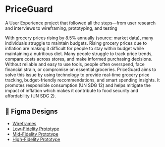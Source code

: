 # PriceGuard
A User Experience project that followed all the steps—from user research and interviews to wireframing, prototyping, and testing

With grocery prices rising by 8.5% annually (source: market data), many individuals struggle to maintain budgets. Rising grocery prices due to inflation are making it difficult for people to stay within budget   while maintaining a nutritious diet. Many people struggle to track price trends, compare costs across stores, and make informed purchasing decisions. Without reliable and easy to use tools, people often overspend, face financial strain, or compromise on essential groceries.
PriceGuard aims to solve this issue by using technology to provide real-time grocery price tracking, budget-friendly recommendations, and smart spending insights. It promotes responsible consumption (UN SDG 12) and helps mitigate the impact of inflation which makes it contribute to food security and affordability (UN SDG 2).


## 🔗 Figma Designs

- [Wireframes](https://www.figma.com/design/CdBOo0mBZToy0HDkvtGwjM/PriceGuard-WireFrames?node-id=0-1&p=f&t=PSHHz26GZhgEeLhM-0)
- [Low-Fidelity Prototype](https://www.figma.com/design/uGPH489B4qEcjBMLTnH8Qq/lo-fi_PriceGuard?node-id=0-1&p=f&t=0Qbvuha4yMQCSqdq-0)
- [Mid-Fidelity Prototype](https://www.figma.com/design/etCBVKyuOehKF36Q9UPVCG/PriceGuard-Med-Fi?node-id=0-1&p=f&t=zg9GTqgLIVsesv3M-0)
- [High-Fidelity Prototype](https://www.figma.com/design/hLR5mK6qE8V3QpgxehtCHU/Hi-Fi?node-id=57-9&t=TxMKiQblaqQvuToV-0)

 
